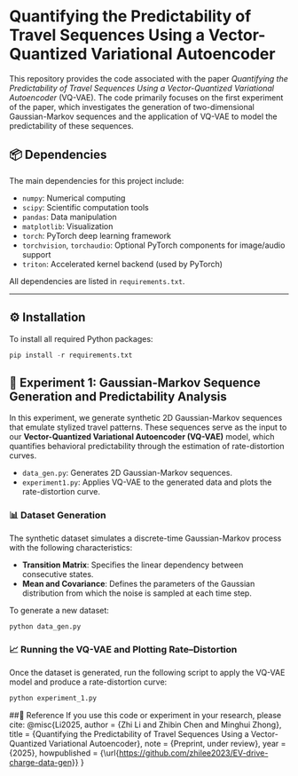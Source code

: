 # Quantifying the Predictability of Travel Sequences Using a Vector-Quantized Variational Autoencoder

This repository provides the code associated with the paper *Quantifying the Predictability of Travel Sequences Using a Vector-Quantized Variational Autoencoder* (VQ-VAE). The code primarily focuses on the first experiment of the paper, which investigates the generation of two-dimensional Gaussian-Markov sequences and the application of VQ-VAE to model the predictability of these sequences.

## 📦 Dependencies

The main dependencies for this project include:

- `numpy`: Numerical computing
- `scipy`: Scientific computation tools
- `pandas`: Data manipulation
- `matplotlib`: Visualization
- `torch`: PyTorch deep learning framework
- `torchvision`, `torchaudio`: Optional PyTorch components for image/audio support
- `triton`: Accelerated kernel backend (used by PyTorch)

All dependencies are listed in `requirements.txt`.

---

## ⚙️ Installation

To install all required Python packages:

```python
pip install -r requirements.txt
```

## 🧪 Experiment 1: Gaussian-Markov Sequence Generation and Predictability Analysis

In this experiment, we generate synthetic 2D Gaussian-Markov sequences that emulate stylized travel patterns. These sequences serve as the input to our **Vector-Quantized Variational Autoencoder (VQ-VAE)** model, which quantifies behavioral predictability through the estimation of rate-distortion curves.

- `data_gen.py`: Generates 2D Gaussian-Markov sequences.
- `experiment1.py`: Applies VQ-VAE to the generated data and plots the rate-distortion curve.

### 📊 Dataset Generation

The synthetic dataset simulates a discrete-time Gaussian-Markov process with the following characteristics:

- **Transition Matrix**: Specifies the linear dependency between consecutive states.
- **Mean and Covariance**: Defines the parameters of the Gaussian distribution from which the noise is sampled at each time step.

To generate a new dataset:

```python
python data_gen.py
```


### 📈 Running the VQ-VAE and Plotting Rate–Distortion

Once the dataset is generated, run the following script to apply the VQ-VAE model and produce a rate-distortion curve:

```python
python experiment_1.py
```

##📄 Reference
If you use this code or experiment in your research, please cite:
@misc{Li2025,
  author       = {Zhi Li and Zhibin Chen and Minghui Zhong},
  title        = {Quantifying the Predictability of Travel Sequences Using a Vector-Quantized Variational Autoencoder},
  note         = {Preprint, under review},
  year         = {2025},
  howpublished = {\url{https://github.com/zhilee2023/EV-drive-charge-data-gen}}
}
